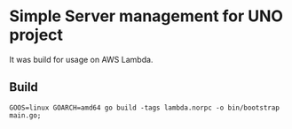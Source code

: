 # Simple Server management for UNO project

It was build for usage on AWS Lambda.

## Build
```shell
GOOS=linux GOARCH=amd64 go build -tags lambda.norpc -o bin/bootstrap main.go;
```